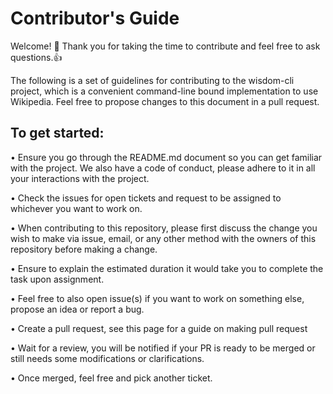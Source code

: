 # Contributor's Guide

Welcome! 👋 Thank you for taking the time to contribute and feel free to ask questions.👍

The following is a set of guidelines for contributing to the wisdom-cli project, which is a convenient command-line bound implementation to use Wikipedia. Feel free to propose changes to this document in a pull request.

## To get started:

•	Ensure you go through the README.md document so you can get familiar with the project. We also have a code of conduct, please adhere to it in all your interactions with the project.

•	Check the issues for open tickets and request to be assigned to whichever you want to work on.

•	When contributing to this repository, please first discuss the change you wish to make via issue, email, or any other method with the owners of this repository before making a change.

•	Ensure to explain the estimated duration it would take you to complete the task upon assignment.

•	Feel free to also open issue(s) if you want to work on something else, propose an idea or report a bug.

•	Create a pull request, see this page for a guide on making pull request

•	Wait for a review, you will be notified if your PR is ready to be merged or still needs some modifications or clarifications.

•	Once merged, feel free and pick another ticket.     
